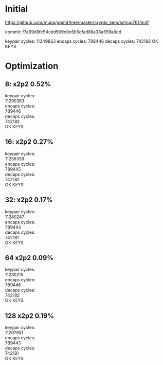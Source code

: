 # Initial

https://github.com/mupq/pqm4/tree/master/crypto_kem/sntrup761/m4f

commit: f7a99d8fc54cdd509c0c6b5cfad86a38a659a8cd

keypair cycles:
11349863
encaps cycles:
789446
decaps cycles:
742182
OK KEYS

# Optimization
## 8: x2p2 0.52%
keypair cycles:                          
11290363                                 
encaps cycles:                           
789446                                   
decaps cycles:                           
742182                                   
OK KEYS 

## 16: x2p2 0.27%
keypair cycles:                          
11259336                                 
encaps cycles:                           
789445                                   
decaps cycles:                           
742182                                   
OK KEYS

## 32: x2p2 0.17%
keypair cycles:                          
11240247                                 
encaps cycles:                           
789444                                   
decaps cycles:                           
742181                                   
OK KEYS

## 64 x2p2 0.09%
keypair cycles:                                      
11230215                                  
encaps cycles:                                       
789446                                               
decaps cycles:                                       
742182                                               
OK KEYS 

## 128 x2p2 0.19%
keypair cycles:                                          
11207951                                                 
encaps cycles:                                           
789443                                                   
decaps cycles:                                           
742181                                                   
OK KEYS